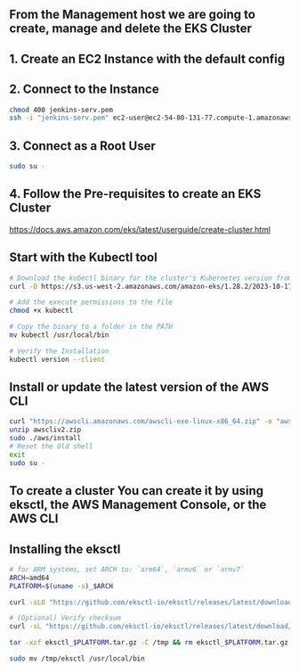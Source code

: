 ## From the Management host we are going to create, manage and delete the EKS Cluster

## 1. Create an EC2 Instance with the default config

## 2. Connect to the Instance 

```sh
chmod 400 jenkins-serv.pem
ssh -i "jenkins-serv.pem" ec2-user@ec2-54-80-131-77.compute-1.amazonaws.com
```

## 3. Connect as a Root User

```sh
sudo su -
```

## 4. Follow the Pre-requisites to create an EKS Cluster

https://docs.aws.amazon.com/eks/latest/userguide/create-cluster.html

## Start with the Kubectl tool
```sh
# Download the kubectl binary for the cluster's Kubernetes version from Amazon S3
curl -O https://s3.us-west-2.amazonaws.com/amazon-eks/1.28.2/2023-10-17/bin/linux/amd64/kubectl

# Add the execute permissions to the file
chmod +x kubectl 

# Copy the binary to a folder in the PATH
mv kubectl /usr/local/bin

# Verify the Installation
kubectl version --client
```

## Install or update the latest version of the AWS CLI
```sh
curl "https://awscli.amazonaws.com/awscli-exe-linux-x86_64.zip" -o "awscliv2.zip"
unzip awscliv2.zip
sudo ./aws/install
# Reset the Old shell
exit
sudo su -
```

## To create a cluster You can create it by using eksctl, the AWS Management Console, or the AWS CLI

## Installing the eksctl

```sh
# for ARM systems, set ARCH to: `arm64`, `armv6` or `armv7`
ARCH=amd64
PLATFORM=$(uname -s)_$ARCH

curl -sLO "https://github.com/eksctl-io/eksctl/releases/latest/download/eksctl_$PLATFORM.tar.gz"

# (Optional) Verify checksum
curl -sL "https://github.com/eksctl-io/eksctl/releases/latest/download/eksctl_checksums.txt" | grep $PLATFORM | sha256sum --check

tar -xzf eksctl_$PLATFORM.tar.gz -C /tmp && rm eksctl_$PLATFORM.tar.gz

sudo mv /tmp/eksctl /usr/local/bin
```

